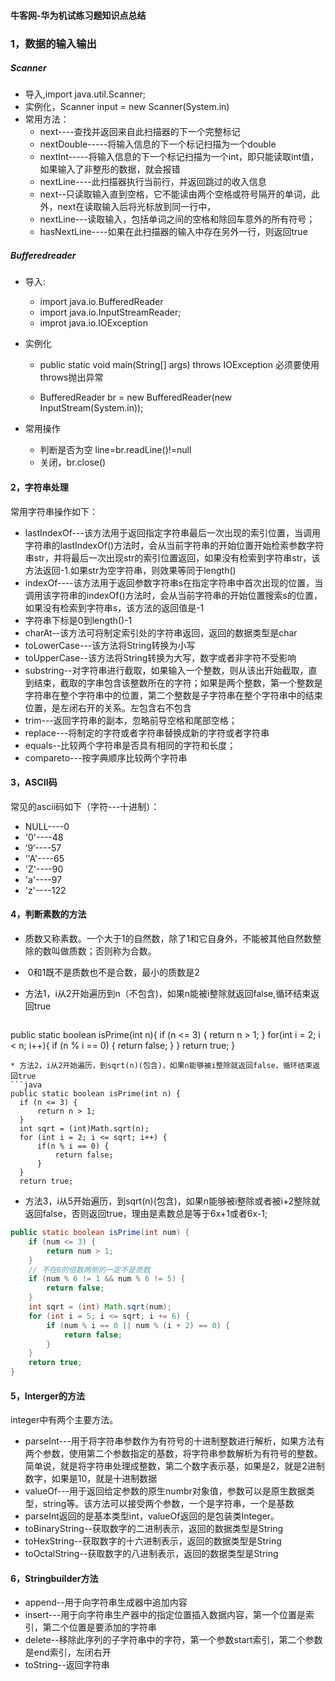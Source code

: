 #### 牛客网-华为机试练习题知识点总结

### 1，数据的输入输出

##### Scanner

* 导入,import java.util.Scanner;
* 实例化，Scanner input = new Scanner(System.in)
* 常用方法：
  * next----查找并返回来自此扫描器的下一个完整标记
  * nextDouble-----将输入信息的下一个标记扫描为一个double
  * nextInt-----将输入信息的下一个标记扫描为一个int，即只能读取int值，如果输入了非整形的数据，就会报错
  * nextLine----此扫描器执行当前行，并返回跳过的收入信息
  * next--只读取输入直到空格，它不能读由两个空格或符号隔开的单词，此外，next在读取输入后将光标放到同一行中，
  * nextLine---读取输入，包括单词之间的空格和除回车意外的所有符号；
  * hasNextLine----如果在此扫描器的输入中存在另外一行，则返回true

##### Bufferedreader

* 导入:
  * import java.io.BufferedReader
  * import java.io.InputStreamReader;
  * improt java.io.IOException

* 实例化

  * public static void main(String[] args) throws IOException 必须要使用throws抛出异常

  * BufferedReader br = new BufferedReader(new InputStream(System.in));

* 常用操作
  * 判断是否为空 line=br.readLine()!=null
  * 关闭，br.close()

#### 2，字符串处理

常用字符串操作如下：

* lastIndexOf---该方法用于返回指定字符串最后一次出现的索引位置，当调用字符串的lastIndexOf()方法时，会从当前字符串的开始位置开始检索参数字符串str，并将最后一次出现str的索引位置返回，如果没有检索到字符串str，该方法返回-1.如果str为空字符串，则效果等同于length()
* indexOf----该方法用于返回参数字符串s在指定字符串中首次出现的位置，当调用该字符串的indexOf()方法时，会从当前字符串的开始位置搜索s的位置，如果没有检索到字符串s，该方法的返回值是-1
* 字符串下标是0到length()-1
* charAt--该方法可将制定索引处的字符串返回，返回的数据类型是char
* toLowerCase---该方法将String转换为小写
* toUpperCase--该方法将String转换为大写，数字或者非字符不受影响
* substring--对字符串进行截取，如果输入一个整数，则从该出开始截取，直到结束，截取的字串包含该整数所在的字符；如果是两个整数，第一个整数是字符串在整个字符串中的位置，第二个整数是子字符串在整个字符串中的结束位置，是左闭右开的关系。左包含右不包含
* trim---返回字符串的副本，忽略前导空格和尾部空格；
* replace---将制定的字符或者字符串替换成新的字符或者字符串
* equals--比较两个字符串是否具有相同的字符和长度；
* compareto---按字典顺序比较两个字符串

#### 3，ASCII码

常见的ascii码如下（字符---十进制）：

* NULL----0
* '0'----48
* ’9‘----57
* ’'A'----65
* 'Z'----90
* 'a'----97
* 'z'----122

#### 4，判断素数的方法

- 质数又称素数。一个大于1的自然数，除了1和它自身外，不能被其他自然数整除的数叫做质数；否则称为合数。

- ​    0和1既不是质数也不是合数，最小的质数是2

- 方法1，i从2开始遍历到n（不包含)，如果n能被i整除就返回false,循环结束返回true

  ```java
public static boolean isPrime(int n){
    if (n <= 3) {
        return n > 1;
    }
    for(int i = 2; i < n; i++){
        if (n % i == 0) {
            return false;
        }
    }
    return true;
}
  ```
* 方法2，i从2开始遍历，到sqrt(n)(包含)，如果n能够被i整除就返回false，循环结束返回true
```java
public static boolean isPrime(int n) {
    if (n <= 3) {
        return n > 1;
    }
    int sqrt = (int)Math.sqrt(n);
    for (int i = 2; i <= sqrt; i++) {
        if(n % i == 0) {
            return false;
        }
    }
    return true;
```
* 方法3，i从5开始遍历，到sqrt(n)(包含)，如果n能够被i整除或者被i+2整除就返回false，否则返回true，理由是素数总是等于6x+1或者6x-1;
```java
public static boolean isPrime(int num) {
    if (num <= 3) {
        return num > 1;
    }
    // 不在6的倍数两侧的一定不是质数
    if (num % 6 != 1 && num % 6 != 5) {
        return false;
    }
    int sqrt = (int) Math.sqrt(num);
    for (int i = 5; i <= sqrt; i += 6) {
        if (num % i == 0 || num % (i + 2) == 0) {
            return false;
        }
    }
    return true;
}

```

#### 5，Interger的方法

integer中有两个主要方法。

* parseInt---用于将字符串参数作为有符号的十进制整数进行解析，如果方法有两个参数，使用第二个参数指定的基数，将字符串参数解析为有符号的整数。简单说，就是将字符串处理成整数，第二个数字表示基，如果是2，就是2进制数字，如果是10，就是十进制数据
* valueOf---用于返回给定参数的原生numbr对象值，参数可以是原生数据类型，string等。该方法可以接受两个参数，一个是字符串，一个是基数
* parseInt返回的是基本类型int，valueOf返回的是包装类Integer。
* toBinaryString--获取数字的二进制表示，返回的数据类型是String
* toHexString--获取数字的十六进制表示，返回的数据类型是String
* toOctalString--获取数字的八进制表示，返回的数据类型是String

#### 6，Stringbuilder方法

* append--用于向字符串生成器中追加内容
* insert---用于向字符串生产器中的指定位置插入数据内容，第一个位置是索引，第二个位置是要添加的字符串
* delete--移除此序列的子字符串中的字符，第一个参数start索引，第二个参数是end索引，左闭右开
* toString--返回字符串